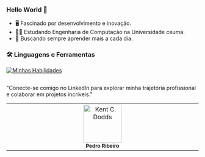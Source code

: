 ### Hello World 👋

- 🖥️ Fascinado por desenvolvimento e inovação.
- 👨‍💻 Estudando Engenharia de Computação na Universidade ceuma.
- 🚀 Buscando sempre aprender mais a cada dia.

### 🛠️ Linguagens e Ferramentas  
[![Minhas Habilidades](https://skillicons.dev/icons?i=html,css,java,js,spring,mysql,figma,py,
)](https://skillicons.dev)
          
##
"Conecte-se comigo no LinkedIn para explorar minha trajetória profissional e colaborar em projetos incríveis."
<table>
  <tbody>
    <tr>
      <td align="center" valign="top" width="14.28%"><a href="https://www.linkedin.com/in/pedroribeirodev/"><img src="https://media.licdn.com/dms/image/D5603AQGeBMgeQUHYlA/profile-displayphoto-shrink_200_200/0/1695850475294?e=1712793600&v=beta&t=SV2dqF4a9mkM6WZcGyTEL5TLLBpADGz2bKW2Xd6kaZM" width="100px;" alt="Kent C. Dodds"/><br /><sub><b>Pedro Ribeiro</b></sub></a><br />
    </tr>
  </tbody>
</table>
